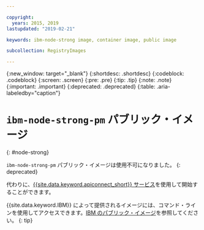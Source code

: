 ```yaml
---

copyright:
  years: 2015, 2019
lastupdated: "2019-02-21"

keywords: ibm-node-strong image, container image, public image

subcollection: RegistryImages

---
```


{:new_window: target="_blank"}
{:shortdesc: .shortdesc}
{:codeblock: .codeblock}
{:screen: .screen}
{:pre: .pre}
{:tip: .tip}
{:note: .note}
{:important: .important}
{:deprecated: .deprecated}
{:table: .aria-labeledby="caption"}

# `ibm-node-strong-pm` パブリック・イメージ
{: #node-strong}

`ibm-node-strong-pm` パブリック・イメージは使用不可になりました。
{: deprecated}

代わりに、[{{site.data.keyword.apiconnect_short}} サービス](/docs/services/apiconnect?topic=apiconnect-index#index)を使用して開始することができます。

{{site.data.keyword.IBM}} によって提供されるイメージには、コマンド・ラインを使用してアクセスできます。[IBM のパブリック・イメージ](/docs/services/Registry?topic=registry-public_images#public_images)を参照してください。
{: tip}
